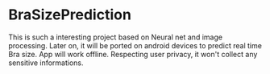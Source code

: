 # BraSizePrediction
This is such a interesting project based on Neural net and image processing. Later on, it will be ported on android devices to predict real time Bra size. App will work offline. Respecting user privacy, it won't collect any sensitive informations. 
